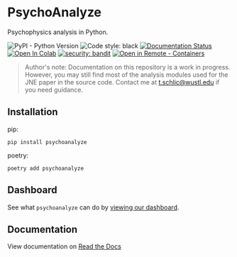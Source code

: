 # PsychoAnalyze

Psychophysics analysis in Python.

![PyPI - Python Version](https://img.shields.io/pypi/pyversions/psychoanalyze) 
![Code style: black](https://img.shields.io/badge/code%20style-black-000000.svg)
[![Documentation Status](https://readthedocs.org/projects/psychoanalyze/badge/?version=latest)](https://psychoanalyze.readthedocs.io/en/latest/?badge=latest)
[![Open In Colab](https://colab.research.google.com/assets/colab-badge.svg)](https://colab.research.google.com/github/schlich/psychoanalyze/blob/main/docs/notebook.ipynb)
[![security: bandit](https://img.shields.io/badge/security-bandit-yellow.svg)](https://github.com/PyCQA/bandit)
[![Open in Remote - Containers](https://img.shields.io/static/v1?label=Remote%20-%20Containers&message=Open&color=blue&logo=visualstudiocode)](https://vscode.dev/redirect?url=vscode://ms-vscode-remote.remote-containers/cloneInVolume?url=https://github.com/psychoanalyze/psychoanalyze)

> Author's note: Documentation on this repository is a work in progress.  However, you may still find most of the analysis modules used for the JNE paper in the source code. Contact me at t.schlic@wustl.edu if you need guidance.

## Installation
pip:
```console
pip install psychoanalyze
```
poetry:
```console
poetry add psychoanalyze
```

## Dashboard
See what `psychoanalyze` can do by [viewing our dashboard](https://psychoanalyze.herokuapp.com/).

## Documentation
View documentation on [Read the Docs](https://psychoanalyze.readthedocs.io/en/latest/)
